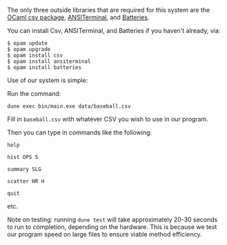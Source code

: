 The only three outside libraries that are required for this system are the [OCaml csv package](https://ocaml.org/p/csv/latest/doc/Csv/index.html), [ANSITerminal](https://chris00.github.io/ANSITerminal/doc/ANSITerminal/ANSITerminal/index.html), and [Batteries](https://ocaml-batteries-team.github.io/batteries-included/hdoc2/).

You can install Csv, ANSITerminal, and Batteries if you haven't already, via:

```
$ opam update
$ opam upgrade
$ opam install csv
$ opam install ansiterminal
$ opam install batteries
```

Use of our system is simple:

Run the command:

```
dune exec bin/main.exe data/baseball.csv
```

Fill in `baseball.csv` with whatever CSV you wish to use in our program. 

Then you can type in commands like the following:
```
help

hist OPS 5

summary SLG

scatter HR H

quit
```

etc.

Note on testing: running ```dune test``` will take approximately 20-30 seconds to run to completion, depending on the hardware. This is because we test our program speed on large files to ensure viable method efficiency.